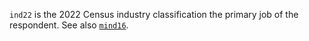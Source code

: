 `ind22` is the 2022 Census industry classification the primary job of the respondent. See also [`mind16`](mind16.md).